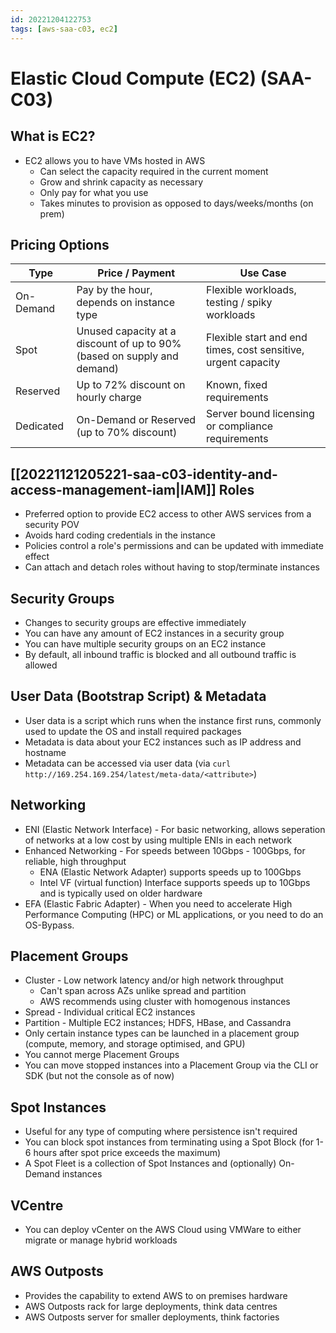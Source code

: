 ```yaml
---
id: 20221204122753
tags: [aws-saa-c03, ec2]
---
```


# Elastic Cloud Compute (EC2) (SAA-C03)

## What is EC2?

* EC2 allows you to have VMs hosted in AWS
  * Can select the capacity required in the current moment
  * Grow and shrink capacity as necessary
  * Only pay for what you use
  * Takes minutes to provision as opposed to days/weeks/months (on prem)

## Pricing Options

| Type      | Price / Payment                                                         | Use Case                                                      |
|-----------|-------------------------------------------------------------------------|---------------------------------------------------------------|
| On-Demand | Pay by the hour, depends on instance type                               | Flexible workloads, testing / spiky workloads                 |
| Spot      | Unused capacity at a discount of up to 90% (based on supply and demand) | Flexible start and end times, cost sensitive, urgent capacity |
| Reserved  | Up to 72% discount on hourly charge                                     | Known, fixed requirements                                     |
| Dedicated | On-Demand or Reserved (up to 70% discount)                              | Server bound licensing or compliance requirements             |

## [[20221121205221-saa-c03-identity-and-access-management-iam|IAM]] Roles

* Preferred option to provide EC2 access to other AWS services from a
  security POV
* Avoids hard coding credentials in the instance
* Policies control a role's permissions and can be updated with
  immediate effect
* Can attach and detach roles without having to stop/terminate instances

## Security Groups

* Changes to security groups are effective immediately
* You can have any amount of EC2 instances in a security group
* You can have multiple security groups on an EC2 instance
* By default, all inbound traffic is blocked and all outbound traffic is
  allowed

## User Data (Bootstrap Script) & Metadata

* User data is a script which runs when the instance first runs, commonly
  used to update the OS and install required packages
* Metadata is data about your EC2 instances such as IP address and hostname
* Metadata can be accessed via user data (via `curl
  http://169.254.169.254/latest/meta-data/<attribute>`)

## Networking

* ENI (Elastic Network Interface) - For basic networking, allows
  seperation of networks at a low cost by using multiple ENIs in each
  network
* Enhanced Networking - For speeds between 10Gbps - 100Gbps, for
  reliable, high throughput
    * ENA (Elastic Network Adapter) supports speeds up to 100Gbps
    * Intel VF (virtual function) Interface supports speeds up to 10Gbps
      and is typically used on older hardware
* EFA (Elastic Fabric Adapter) - When you need to accelerate High
  Performance Computing (HPC) or ML applications, or you need to do an
  OS-Bypass.

## Placement Groups

* Cluster - Low network latency and/or high network throughput
  * Can't span across AZs unlike spread and partition
  * AWS recommends using cluster with homogenous instances
* Spread - Individual critical EC2 instances
* Partition - Multiple EC2 instances; HDFS, HBase, and Cassandra
* Only certain instance types can be launched in a placement group
  (compute, memory, and storage optimised, and GPU)
* You cannot merge Placement Groups
* You can move stopped instances into a Placement Group via the CLI or
  SDK (but not the console as of now)

## Spot Instances

* Useful for any type of computing where persistence isn't required
* You can block spot instances from terminating using a Spot Block (for
  1-6 hours after spot price exceeds the maximum)
* A Spot Fleet is a collection of Spot Instances and (optionally)
  On-Demand instances

## VCentre

* You can deploy vCenter on the AWS Cloud using VMWare to either migrate
  or manage hybrid workloads

## AWS Outposts

* Provides the capability to extend AWS to on premises hardware
* AWS Outposts rack for large deployments, think data centres
* AWS Outposts server for smaller deployments, think factories
